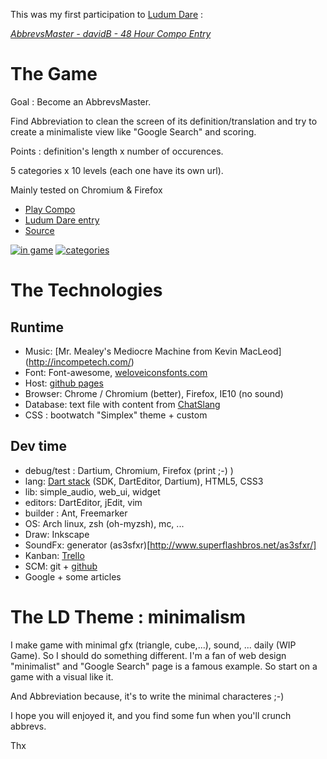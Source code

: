This was my first participation to [Ludum Dare](http://www.ludumdare.com/) :

*[AbbrevsMaster - davidB - 48 Hour Compo Entry](http://www.ludumdare.com/compo/ludum-dare-26/?action=preview&uid=20693)*

The Game
========

Goal : Become an AbbrevsMaster.

Find Abbreviation to clean the screen of its definition/translation and try to create a minimaliste view like "Google Search" and scoring.

Points : definition's length x number of occurences.

5 categories x 10 levels (each one have its own url).

Mainly tested on Chromium & Firefox

* [Play Compo](http://davidB.github.io/ld48_minimalism/compo)
* [Ludum Dare entry](http://www.ludumdare.com/compo/ludum-dare-26/?action=preview&uid=20693)
* [Source](https://github.com/davidB/ld48_minimalism/)

[![in game](http://www.ludumdare.com/compo/wp-content/compo2/thumb/1c55c39e497c33d6c4442262e1bf66a1.jpg)](http://www.ludumdare.com/compo/wp-content/compo2/233892/20693-shot0.jpg)
[![categories](http://www.ludumdare.com/compo/wp-content/compo2/thumb/6668934daa3169667d51e68ee77f9505.jpg)](http://www.ludumdare.com/compo/wp-content/compo2/233892/20693-shot1.jpg)

The Technologies
================

Runtime
-------

* Music: [Mr. Mealey's Mediocre Machine from Kevin MacLeod] (http://incompetech.com/)
* Font: Font-awesome, [weloveiconsfonts.com](http://weloveiconsfonts.com)
* Host: [github pages](http://pages.github.com/)
* Browser: Chrome / Chromium (better), Firefox, IE10 (no sound)
* Database: text file with content from [ChatSlang](http://www.chatslang.com/)
* CSS : bootwatch "Simplex" theme + custom

Dev time
--------
 
* debug/test : Dartium, Chromium, Firefox (print ;-) )
* lang: [Dart stack](http://dartlang.org) (SDK, DartEditor, Dartium), HTML5, CSS3
* lib: simple_audio, web_ui, widget
* editors: DartEditor, jEdit, vim
* builder : Ant, Freemarker
* OS: Arch linux, zsh (oh-myzsh), mc, ...
* Draw: Inkscape
* SoundFx: generator (as3sfxr)[http://www.superflashbros.net/as3sfxr/]
* Kanban: [Trello](https://trello.com/board/ld26/517afacee4a0282247000a89)
* SCM: git + [github](https://github.com/davidB/ld48_minimalism/)
* Google + some articles



The LD Theme : minimalism
=========================

I make game with minimal gfx (triangle, cube,...), sound, ... daily (WIP Game). So I should do something different. I'm a fan of web design "minimalist" and "Google Search" page is a famous example. So start on a game with a visual like it.

And Abbreviation because, it's to write the minimal characteres ;-)



I hope you will enjoyed it, and you find some fun when you'll crunch abbrevs.

Thx

